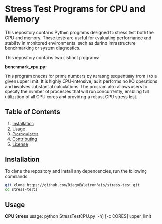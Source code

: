 # Stress Test Programs for CPU and Memory

This repository contains Python programs designed to stress test both the CPU and memory. These tests are useful for evaluating performance and stability in monitored environments, such as during infrastructure benchmarking or system diagnostics.

This repository contains two distinct programs:

**benchmark_cpu.py:**

This program checks for prime numbers by iterating sequentially from 1 to a given upper limit. It is highly CPU-intensive, as it performs no I/O operations and involves substantial calculations. The program also allows users to specify the number of processes that will run concurrently, enabling full utilization of all CPU cores and providing a robust CPU stress test.

## Table of Contents
1. [Installation](#installation)
2. [Usage](#usage)
3. [Prerequisites](#prerequisites)
4. [Contributing](#contributing)
5. [License](#license)

## Installation

To clone the repository and install any dependencies, run the following commands:

```bash
git clone https://github.com/DiegoBaleironPais/stress-test.git
cd stress-tests
```

## Usage
**CPU Stress**
usage: python StressTestCPU.py [-h] [-c CORES] upper_limit